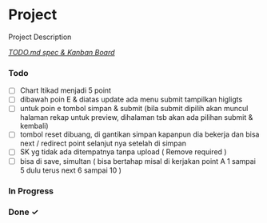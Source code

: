 # Project

Project Description

<em>[TODO.md spec & Kanban Board](https://bit.ly/3fCwKfM)</em>

### Todo

- [ ] Chart Itikad menjadi 5 point  
- [ ] dibawah poin E & diatas update ada menu submit 
tampilkan higligts  
- [ ] untuk poin e tombol simpan & submit (bila submit dipilih akan muncul halaman rekap untuk preview, dihalaman tsb akan ada pilihan submit & kembali)  
- [ ] tombol reset dibuang, di gantikan simpan kapanpun dia bekerja dan bisa next / redirect point selanjut nya setelah di simpan  
- [ ] SK yg tidak ada ditempatnya tanpa upload ( Remove required )  
- [ ] bisa di save, simultan ( bisa bertahap misal di kerjakan point A 1 sampai 5 dulu terus next 6 sampai 10 )  

### In Progress


### Done ✓


